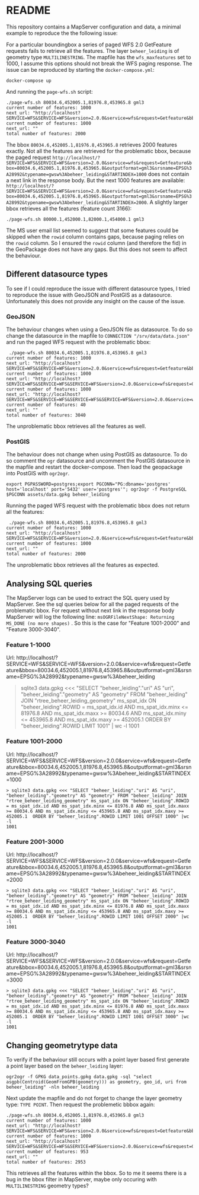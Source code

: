 # README

This repository contains a MapServer configuration and data, a minimal example to reproduce the the following issue:


For a particular boundingbox a series of paged WFS 2.0 GetFeature requests fails to retrieve all the features. The layer `beheer_leiding` is of geometry type `MULTILINESTRING`. The mapfile has the `wfs_maxfeatures` set to 1000, I assume this options should not break the WFS paging response.  The issue can be reproduced by starting the `docker-compose.yml`:

```
docker-compose up
```

And running the `page-wfs.sh` script:

```
./page-wfs.sh 80034.6,452005.1,81976.8,453965.8 gml3
current number of features: 1000
next_url: "http://localhost?SERVICE=WFS&SERVICE=WFS&version=2.0.0&service=wfs&request=Getfeature&bbox=80034.6,452005.1,81976.8,453965.8&outputformat=gml3&srsname=EPSG%3A28992&typename=gwsw%3Abeheer_leiding&STARTINDEX=1000"
current number of features: 1000
next_url: ""
total number of features: 2000
```

The bbox `80034.6,452005.1,81976.8,453965.8` retrieves 2000 features exactly. Not all the features are retrieved for the problematic bbox, because the paged request `http://localhost/?SERVICE=WFS&SERVICE=WFS&version=2.0.0&service=wfs&request=Getfeature&bbox=80034.6,452005.1,81976.8,453965.8&outputformat=gml3&srsname=EPSG%3A28992&typename=gwsw%3Abeheer_leiding&STARTINDEX=1000` does not contain a next link in the response body. But the next 1000 features are available: `http://localhost/?SERVICE=WFS&SERVICE=WFS&version=2.0.0&service=wfs&request=Getfeature&bbox=80034.6,452005.1,81976.8,453965.8&outputformat=gml3&srsname=EPSG%3A28992&typename=gwsw%3Abeheer_leiding&STARTINDEX=2000`. A slightly larger bbox retrieves all the features (feature count 3166):

```
./page-wfs.sh 80000.1,452000.1,82000.1,454000.1 gml3
```

The MS user email list seemed to suggest that some features could be skipped when the `rowid` column contains gaps,  because paging relies on the `rowid` column. So I ensured the `rowid` column (and therefore the fid) in the GeoPackage does not have any gaps. But this does not seem to affect the behaviour.


## Different datasource types

To see if I could reproduce the issue with different datasource types, I tried to reproduce the issue with GeoJSON and PostGIS as a datasource. Unfortunately this does not provide any insight on the cause of the issue. 

### GeoJSON

The behaviour changes when using a GeoJSON file as datasource. To do so change the datasource in the mapfile to `CONNECTION "/srv/data/data.json"` and run the paged WFS request with the problematic bbox:

```
 ./page-wfs.sh 80034.6,452005.1,81976.8,453965.8 gml3
current number of features: 1000
next_url: "http://localhost?SERVICE=WFS&SERVICE=WFS&version=2.0.0&service=wfs&request=Getfeature&bbox=80034.6,452005.1,81976.8,453965.8&outputformat=gml3&srsname=EPSG%3A28992&typename=gwsw%3Abeheer_leiding&STARTINDEX=1000"
current number of features: 1000
next_url: "http://localhost?SERVICE=WFS&SERVICE=WFS&SERVICE=WFS&version=2.0.0&service=wfs&request=Getfeature&bbox=80034.6,452005.1,81976.8,453965.8&outputformat=gml3&srsname=EPSG%3A28992&typename=gwsw%3Abeheer_leiding&STARTINDEX=2000"
current number of features: 1000
next_url: "http://localhost?SERVICE=WFS&SERVICE=WFS&SERVICE=WFS&SERVICE=WFS&version=2.0.0&service=wfs&request=Getfeature&bbox=80034.6,452005.1,81976.8,453965.8&outputformat=gml3&srsname=EPSG%3A28992&typename=gwsw%3Abeheer_leiding&STARTINDEX=3000"
current number of features: 40
next_url: ""
total number of features: 3040
```

The unproblematic bbox retrieves all the features as well.

### PostGIS

The behaviour does not change when using PostGIS as datasource. To do so comment the `ogr` datasource and uncomment the PostGIS datasource in the mapfile and restart the docker-compose. Then load the geopackage into PostGIS with `ogr2ogr`.

```shell
export PGPASSWORD=postgres;export PGCONN="PG:dbname='postgres' host='localhost' port='5432' user='postgres'"; ogr2ogr -f PostgreSQL $PGCONN assets/data.gpkg beheer_leiding
```

Running the paged WFS request with the problematic bbox does not return all the features:

```
 ./page-wfs.sh 80034.6,452005.1,81976.8,453965.8 gml3
current number of features: 1000
next_url: "http://localhost?SERVICE=WFS&SERVICE=WFS&version=2.0.0&service=wfs&request=Getfeature&bbox=80034.6,452005.1,81976.8,453965.8&outputformat=gml3&srsname=EPSG%3A28992&typename=gwsw%3Abeheer_leiding&STARTINDEX=1000"
current number of features: 1000
next_url: ""
total number of features: 2000
```

The unproblematic bbox retrieves all the features as expected.


## Analysing SQL queries 

The MapServer logs can be used to extract the SQL query used by MapServer. See the sql queries below for all the paged requests of the problematic bbox. For request without next link in the response body MapServer will log the following line: `msOGRFileNextShape: Returning MS_DONE (no more shapes)` . So this is the case for "Feature 1001-2000" and "Feature 3000-3040".

### Feature 1-1000

Url: http://localhost/?SERVICE=WFS&SERVICE=WFS&version=2.0.0&service=wfs&request=Getfeature&bbox=80034.6,452005.1,81976.8,453965.8&outputformat=gml3&srsname=EPSG%3A28992&typename=gwsw%3Abeheer_leiding

> sqlite3 data.gpkg <<< "SELECT "beheer_leiding"."uri" AS "uri", "beheer_leiding"."geometry" AS "geometry" FROM "beheer_leiding" JOIN "rtree_beheer_leiding_geometry" ms_spat_idx ON "beheer_leiding".ROWID = ms_spat_idx.id AND ms_spat_idx.minx <= 81976.8 AND ms_spat_idx.maxx >= 80034.6 AND ms_spat_idx.miny <= 453965.8 AND ms_spat_idx.maxy >= 452005.1  ORDER BY "beheer_leiding".ROWID LIMIT 1001" | wc -l
1001

### Feature 1001-2000

Url: http://localhost/?SERVICE=WFS&SERVICE=WFS&version=2.0.0&service=wfs&request=Getfeature&bbox=80034.6,452005.1,81976.8,453965.8&outputformat=gml3&srsname=EPSG%3A28992&typename=gwsw%3Abeheer_leiding&STARTINDEX=1000

```shell
> sqlite3 data.gpkg <<< "SELECT "beheer_leiding"."uri" AS "uri", "beheer_leiding"."geometry" AS "geometry" FROM "beheer_leiding" JOIN "rtree_beheer_leiding_geometry" ms_spat_idx ON "beheer_leiding".ROWID = ms_spat_idx.id AND ms_spat_idx.minx <= 81976.8 AND ms_spat_idx.maxx >= 80034.6 AND ms_spat_idx.miny <= 453965.8 AND ms_spat_idx.maxy >= 452005.1  ORDER BY "beheer_leiding".ROWID LIMIT 1001 OFFSET 1000" |wc -l
1001
```

### Feature 2001-3000

Url: http://localhost/?SERVICE=WFS&SERVICE=WFS&version=2.0.0&service=wfs&request=Getfeature&bbox=80034.6,452005.1,81976.8,453965.8&outputformat=gml3&srsname=EPSG%3A28992&typename=gwsw%3Abeheer_leiding&STARTINDEX=2000

```shell
> sqlite3 data.gpkg <<< "SELECT "beheer_leiding"."uri" AS "uri", "beheer_leiding"."geometry" AS "geometry" FROM "beheer_leiding" JOIN "rtree_beheer_leiding_geometry" ms_spat_idx ON "beheer_leiding".ROWID = ms_spat_idx.id AND ms_spat_idx.minx <= 81976.8 AND ms_spat_idx.maxx >= 80034.6 AND ms_spat_idx.miny <= 453965.8 AND ms_spat_idx.maxy >= 452005.1  ORDER BY "beheer_leiding".ROWID LIMIT 1001 OFFSET 2000" |wc -l
1001
```

### Feature 3000-3040

Url: http://localhost/?SERVICE=WFS&SERVICE=WFS&version=2.0.0&service=wfs&request=Getfeature&bbox=80034.6,452005.1,81976.8,453965.8&outputformat=gml3&srsname=EPSG%3A28992&typename=gwsw%3Abeheer_leiding&STARTINDEX=3000

```shell
> sqlite3 data.gpkg <<< "SELECT "beheer_leiding"."uri" AS "uri", "beheer_leiding"."geometry" AS "geometry" FROM "beheer_leiding" JOIN "rtree_beheer_leiding_geometry" ms_spat_idx ON "beheer_leiding".ROWID = ms_spat_idx.id AND ms_spat_idx.minx <= 81976.8 AND ms_spat_idx.maxx >= 80034.6 AND ms_spat_idx.miny <= 453965.8 AND ms_spat_idx.maxy >= 452005.1  ORDER BY "beheer_leiding".ROWID LIMIT 1001 OFFSET 3000" |wc -l
1001
```

## Changing geometrytype data

To verify if the behaviour still occurs with a point layer based first generate a point layer based on the `beheer_leiding` layer:

```
ogr2ogr -f GPKG data_points.gpkg data.gpkg -sql "select asgpb(Centroid(GeomFromGPB(geometry))) as geometry, geo_id, uri from  beheer_leiding" -nln beheer_leiding
```

Next update the mapfile and do not forget to change the layer geometry type: `TYPE POINT`. Then request the problemetic bbbox again:

```shell
./page-wfs.sh 80034.6,452005.1,81976.8,453965.8 gml3
current number of features: 1000
next_url: "http://localhost?SERVICE=WFS&SERVICE=WFS&version=2.0.0&service=wfs&request=Getfeature&bbox=80034.6%2C452005.1%2C81976.8%2C453965.8&outputformat=gml3&srsname=EPSG%3A28992&typename=gwsw%3Abeheer_leiding&STARTINDEX=1000"
current number of features: 1000
next_url: "http://localhost?SERVICE=WFS&SERVICE=WFS&SERVICE=WFS&version=2.0.0&service=wfs&request=Getfeature&bbox=80034.6%2C452005.1%2C81976.8%2C453965.8&outputformat=gml3&srsname=EPSG%3A28992&typename=gwsw%3Abeheer_leiding&STARTINDEX=2000"
current number of features: 953
next_url: ""
total number of features: 2953
```

This retrieves all the features within the bbox. So to me it seems there is a bug in the bbox filter in MapServer, maybe only occuring with `MULTILINESTRING` geometry types?



